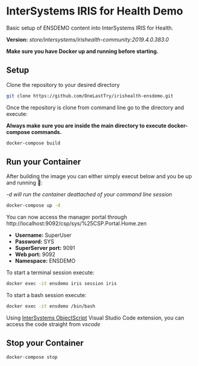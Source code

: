 # InterSystems IRIS for Health Demo

Basic setup of ENSDEMO content into InterSystems IRIS for Health.

**Version:** _store/intersystems/irishealth-community:2019.4.0.383.0_

**Make sure you have Docker up and running before starting.**

## Setup

Clone the repository to your desired directory

```bash
git clone https://github.com/OneLastTry/irishealth-ensdemo.git
```

Once the repository is clone from command line go to the directory and execute:

**Always make sure you are inside the main directory to execute docker-compose commands.**

```bash
docker-compose build
```

## Run your Container

After building the image you can either simply execut below and you be up and running 🚀:

*-d will run the container deattached of your command line session*

```bash
docker-compose up -d
```

You can now access the manager portal through http://localhost:9092/csp/sys/%25CSP.Portal.Home.zen

- **Username:** SuperUser
- **Password:** SYS
- **SuperServer port:** 9091
- **Web port:** 9092
- **Namespace:** ENSDEMO

To start a terminal session execute:

```bash
docker exec -it ensdemo iris session iris
```

To start a bash session execute:

```bash
docker exec -it ensdemo /bin/bash
```

Using [InterSystems ObjectScript](https://marketplace.visualstudio.com/items?itemName=daimor.vscode-objectscript) Visual Studio Code extension, you can access the code straight from _vscode_

## Stop your Container

```bash
docker-compose stop
```
